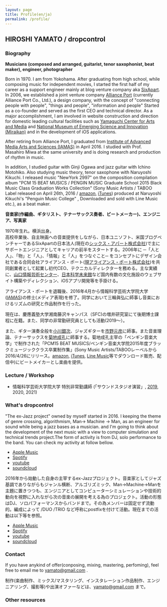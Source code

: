 ```yaml
---
layout: page
title: Profile(en/ja)
permalink: /profile/
---
```


## HIROSHI YAMATO / dropcontrol

### Biography

**Musicians (composed and arranged, guitarist, tenor saxophonist, beat maker), engineer, photographer**

Born in 1970. I am from Yokohama.
After graduating from high school, while composing music for independent movies, I started the first half of my career as a support engineer mainly at blog venture company aka [SixApart](http://www.sixapart.jp/). In 2006, we established a joint venture company [Alliance Port](http://www.allianceport.jp/) (currently Alliance Port Co., Ltd.), a design company, with the concept of "connecting people with people", "things and people", "information and people" Started as a co-founder and served as the first CEO and technical director. As a major accomplishment, I am involved in website construction and direction for domestic leading cultural facilities such as [Yamaguchi Center for Arts and Media](http://www.ycam.jp) and [National Museum of Emerging Science and Innovation (Miraikan)](http://www.miraikan.jst.go.jp) and in the development of iOS applications.

After retiring from Alliance Port, I graduated from [Institute of Advanced Media Arts and Sciences (IAMAS)](http://www.iamas.ac.jp) in April 2016. I studied with Prof. Masahiro Miwa at the same university and is doing research and production of rhythm in music.

In addition, I studied guitar with Ginji Ogawa  and jazz guitar with Ichino Motohiko. Also studying music theory, tenor saxophone with Naruyoshi Kikuchi. I released music "NewYork 2997" on the composition compilation album "PCM 15 BEAT MUSICS / PENGIN MUSIC Graduate School 2015 Black Music Class Graduation Works Collection" (Sony Music Artists / TABOO Label released on April 26th, 2016 / [amazon](http://amzn.to/2vJLg15), [iTunes](https://itunes.apple.com/jp/album/pcm15-beat-musics-%E3%83%9A%E3%83%B3%E3%82%AE%E3%83%B3%E9%9F%B3%E6%A5%BD%E5%A4%A7%E5%AD%A6%E9%99%A22015%E5%B9%B4%E5%BA%A6%E3%83%96%E3%83%A9%E3%83%83%E3%82%AF%E3%83%9F%E3%83%A5%E3%83%BC%E3%82%B8%E3%83%83%E3%82%AF%E3%82%AF%E3%83%A9%E3%82%B9%E5%8D%92%E6%A5%AD%E5%88%B6%E4%BD%9C%E9%9B%86/id1106801244)) produced at Naruyoshi Kikuchi's "Penguin Music College" , Downloaded and sold with Line Music etc.),  as a beat maker.

**音楽家(作編曲、ギタリスト、テナーサックス奏者、ビートメーカー)、エンジニア、写真家**

1970年生れ。横浜出身。  
高校卒業後、自主映画への音楽提供をしながら、日本ユニソフト、米国ブログベンチャーであるSixApartの日本法人(現在の[シックス・アパート株式会社](http://www.sixapart.jp/))で主にサポートエンジニアとしてキャリアの前半をスタートする。2006年に ─「人と人」、「物」と「人」、「情報」と「人」をつなぐこと─ をコンセプトにデザイン会社である合同会社アライアンス・ポート([現アライアンス・ポート株式会社](http://www.allianceport.jp/))を共同創業者として起業し初代CEO、テクニカルディレクターを務める。主な実績に、[山口情報芸術センター](http://www.ycam.jp)、[日本科学未来館](http://www.miraikan.jst.go.jp)など国内有数の文化施設のウェブサイト構築やディレクション、iOSアプリ開発等を手掛ける。

アライアンス・ポートを退職後、2016年4月から情報科学芸術大学院大学([IAMAS](http://www.iamas.ac.jp))の修士(メディア表現)を修了。同学において三輪眞弘に師事し音楽におけるリズムの研究と作品制作を行った。

現在は、慶應義塾大学湘南藤沢キャンパス（SFC)の増井研究室にて後期博士課程に在籍。また、同学の非常勤研究員としても活動(2019〜）。

また、ギター演奏全般を[小川銀次](http://ginjiogawa.co.uk/frame.htm)、ジャズギターを[市野元彦](http://motohikoichino.com)に師事。また音楽理論、テナーサックスを[菊地成孔](https://www.kikuchinaruyoshi.net)に師事する。菊地成孔主宰の「ペンギン音楽大学」で制作された「PCM15 BEAT MUSICS/ペンギン音楽大学院2015年度ブラックミュージッククラス卒業制作集」(Sony Music Artists/TABOOレーベルから2016/4/26にリリース。[amazon](http://amzn.to/2vJLg15), [iTunes](https://itunes.apple.com/jp/album/pcm15-beat-musics-%E3%83%9A%E3%83%B3%E3%82%AE%E3%83%B3%E9%9F%B3%E6%A5%BD%E5%A4%A7%E5%AD%A6%E9%99%A22015%E5%B9%B4%E5%BA%A6%E3%83%96%E3%83%A9%E3%83%83%E3%82%AF%E3%83%9F%E3%83%A5%E3%83%BC%E3%82%B8%E3%83%83%E3%82%AF%E3%82%AF%E3%83%A9%E3%82%B9%E5%8D%92%E6%A5%AD%E5%88%B6%E4%BD%9C%E9%9B%86/id1106801244), [Line Music](https://music.line.me/album/mb0000000000c0b932)等でダウンロード販売、配信中)にビートメイカーとし楽曲を提供。

### Lecture / Workshop

* 情報科学芸術大学院大学 特別非常勤講師 (「サウンドスタジオ演習」, [2019](http://hiroshiyamato.com/2019/06/07/workshop-for-sound-studio-at-iamas.html), 2020, 2021)

### What's dropcontrol

"The ex-Jazz project" owned by myself started in 2016. I keeping the theme of genre crossing, algorithmism, Man-> Machine -> Man, as an engineer for sound while being a jazz bases as a musician. and I'm going to think about the development of the next music with a view to computer simulation and technical trends project.The form of activity is from DJ, solo performance to the band.
You can check my activity at follow bellow.

* [Apple Music](https://itunes.apple.com/jp/artist/dropcontrol/1419711298)
* [Spotify](https://open.spotify.com/artist/5NULQwPLzqwf2AAgZv3HGt)
* [youtube](https://www.youtube.com/channel/UCZSPyPrGHfokHw_ywxdZLAg)
* [soundcloud](https://soundcloud.com/dropcontrol/)

2016年から始動した自身の主宰するex-Jazzプロジェクト。音楽家としてジャズ基調でありながらもジャンル横断、アルゴリズミック、Man->Machine->Manを主題に置きつつも、エンジニアとしてコンピューターシミュレーションや技術的動向を視野に入れながら次の音楽の展開を考える為のプロジェクト。活動の形態はDJ、ソロパフォーマンスからバンドまで。その為メンバーは固定せず流動的。編成によって /DUO /TRIO など呼称にpostfixを付けて活動。現在までの活動は以下等を参照。

* [Apple Music](https://itunes.apple.com/jp/artist/dropcontrol/1419711298)
* [Spotify](https://open.spotify.com/artist/5NULQwPLzqwf2AAgZv3HGt)
* [youtube](https://www.youtube.com/channel/UCZSPyPrGHfokHw_ywxdZLAg)
* [soundcloud](https://soundcloud.com/dropcontrol/)

### Contact

If you have anykind of offer(conposing, mixing, mastering, perfoming), feel free to email me to yamato@gmail.com .

制作(楽曲制作、ミックス/マスタリング、インスタレーション作品制作、エンジニアリング、撮影等)や出演オファーなどは、yamato@gmail.com まで。

### Other resources
